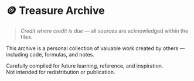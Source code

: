 # 🪙 Treasure Archive
> *Credit where credit is due* — all sources are acknowledged within the files.

This archive is a personal collection of valuable work created by others — including code, formulas, and notes.

Carefully compiled for future learning, reference, and inspiration.  
Not intended for redistribution or publication.
